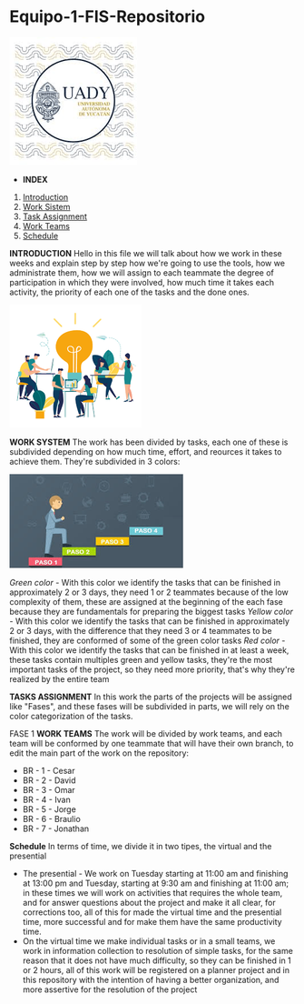 # Equipo-1-FIS-Repositorio

![UADY](https://github.com/Killercrod/Equipo-1-FIS-Repositorio/blob/main/Assets/UADY.png)

- **INDEX**
1. [Introduction](#id1)
2. [Work Sistem](#id2)
3. [Task Assignment](#id3)
4. [Work Teams](#id4)
5. [Schedule](#i5)

**INTRODUCTION**<a name="id1"></a>
Hello in this file we will talk about how we work in these weeks and explain step by step how we're going to use the tools, how we administrate them, how we will assign to each teammate the degree of participation in which they were involved, how much time it takes each activity, the priority of each one of the tasks and the done ones. 

![EquipodeTrabajo](https://github.com/Killercrod/Equipo-1-FIS-Repositorio/blob/main/Assets/Equipodetrabajo.png)

**WORK SYSTEM**<a name="id2"></a>
The work has been divided by tasks, each one of these is subdivided depending on how much time, effort, and reources it takes to achieve them.
They're subdivided in 3 colors:

 ![Metodologia](https://github.com/Killercrod/Equipo-1-FIS-Repositorio/blob/main/Assets/Metodologia.png)
    
*Green color* - With this color we identify the tasks that can be finished in approximately 2 or 3 days, they need 1 or 2 teammates because of the low complexity of them, these are assigned at the beginning of the each fase because they are fundamentals for preparing the biggest tasks 
*Yellow color* - With this color we identify the tasks that can be finished in approximately 2 or 3 days, with the difference that they need 3 or 4 teammates to be finished, they are conformed of some of the green color tasks 
*Red color* - With this color we identify the tasks that can be finished in at least a week, these tasks contain multiples green and yellow tasks, they're the most important tasks of the project, so they need more priority, that's why they're realized by the entire team  

**TASKS ASSIGNMENT**<a name="id3"></a>
In this work the parts of the projects will be assigned like "Fases", and these fases will be subdivided in parts, we will rely on the color categorization of the tasks.

FASE 1
**WORK TEAMS**<a name="id4"></a>
The work will be divided by work teams, and each team will be conformed by one teammate that will have their own branch, to edit the main part of the work on the repository:

 - BR - 1 - Cesar 
 - BR - 2 - David
 - BR - 3 - Omar 
 - BR - 4 - Ivan 
 - BR - 5 - Jorge 
 - BR - 6 - Braulio 
 - BR - 7 - Jonathan
 
 **Schedule**<a name="id5"></a>
In terms of time, we divide it in two tipes, the virtual and the presential
 - The presential - We work on Tuesday starting at 11:00 am and finishing at 13:00 pm and Tuesday, starting at 9:30 am and finishing at 11:00 am; in these times we will work on activities that requires the whole team, and for answer questions about the project and make it all clear, for corrections too, all of this for made the virtual time and the presential time, more successful and for make them have the same productivity time.
 - On the virtual time we make individual tasks or in a small teams, we work in information collection to resolution of simple tasks, for the same reason that it does not have much difficulty, so they can be finished in 1 or 2 hours, all of this work will be registered on a planner project and in this repository with the intention of having a better organization, and more assertive for the resolution of the project  
 

 
